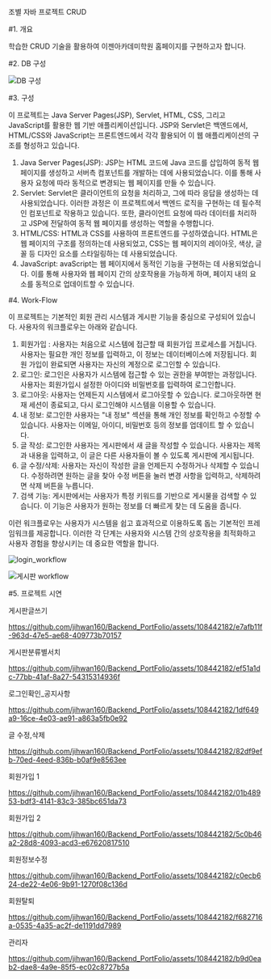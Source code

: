 조별 자바 프로젝트 CRUD

#1. 개요

학습한  CRUD 기술을 활용하여 이젠아카데미학원 홈페이지를 구현하고자 합니다.


#2. DB 구성

![DB 구성](https://github.com/jihwan160/Backend_PortFolio/assets/108442182/37b297ee-c53d-4b14-8da9-56849c8cc910)


#3. 구성

이 프로젝트는  Java Server Pages(JSP), Servlet, HTML, CSS, 그리고 JavaScript를 활용한 웹 기반 애플리케이션입니다. JSP와 Servlet은 백엔드에서, HTML/CSS와 JavaScript는 프론트엔드에서 각각 활용되어 이 웹 애플리케이션의 구조를 형성하고 있습니다.

1)	Java Server Pages(JSP): JSP는 HTML 코드에 Java 코드를 삽입하여 동적 웹 페이지를 생성하고 서버측 컴포넌트를 개발하는 데에 사용되었습니다. 이를 통해 사용자 요청에 따라 동적으로 변경되는 웹 페이지를 만들 수 있습니다.
2)	Servlet: Servlet은 클라이언트의 요청을 처리하고, 그에 따라 응답을 생성하는 데 사용되었습니다. 이러한 과정은 이 프로젝트에서 백엔드 로직을 구현하는 데 필수적인 컴포넌트로 작용하고 있습니다. 또한, 클라이언트 요청에 따라 데이터를 처리하고 JSP에 전달하여 동적 웹 페이지를 생성하는 역할을 수행합니다.
3)	HTML/CSS: HTML과 CSS를 사용하여 프론트엔드를 구성하였습니다. HTML은 웹 페이지의 구조를 정의하는데 사용되었고, CSS는 웹 페이지의 레이아웃, 색상, 글꼴 등 디자인 요소를 스타일링하는 데 사용되었습니다.
4)	JavaScript: avaScript는 웹 페이지에서 동적인 기능을 구현하는 데 사용되었습니다. 이를 통해 사용자와 웹 페이지 간의 상호작용을 가능하게 하며, 페이지 내의 요소를 동적으로 업데이트할 수 있습니다.


#4. Work-Flow

이 프로젝트는 기본적인 회원 관리 시스템과 게시판 기능을 중심으로 구성되어 있습니다. 사용자의 워크플로우는 아래와 같습니다.
1)	회원가입 :  사용자는 처음으로 시스템에 접근할 때 회원가입 프로세스를 거칩니다. 사용자는 필요한 개인 정보를 입력하고, 이 정보는 데이터베이스에 저장됩니다. 회원 가입이 완료되면 사용자는 자신의 계정으로 로그인할 수 있습니다.
2)	로그인:  로그인은 사용자가 시스템에 접근할 수 있는 권한을 부여받는 과정입니다. 사용자는 회원가입시 설정한 아이디와 비밀번호를 입력하여 로그인합니다.
3)	로그아웃:  사용자는 언제든지 시스템에서 로그아웃할 수 있습니다. 로그아웃하면 현재 세션이 종료되고, 다시 로그인해야 시스템을 이용할 수 있습니다.
4)	내 정보:  로그인한 사용자는 "내 정보" 섹션을 통해 개인 정보를 확인하고 수정할 수 있습니다. 사용자는 이메일, 아이디, 비밀번호 등의 정보를 업데이트 할 수 있습니다.
5)	글 작성:  로그인한 사용자는 게시판에서 새 글을 작성할 수 있습니다. 사용자는 제목과 내용을 입력하고, 이 글은 다른 사용자들이 볼 수 있도록 게시판에 게시됩니다.
6)	글 수정/삭제:  사용자는 자신이 작성한 글을 언제든지 수정하거나 삭제할 수 있습니다. 수정하려면 원하는 글을 찾아 수정 버튼을 눌러 변경 사항을 입력하고, 삭제하려면 삭제 버튼을 누릅니다.
7)	검색 기능: 게시판에서는 사용자가 특정 키워드를 기반으로 게시물을 검색할 수 있습니다. 이 기능은 사용자가 원하는 정보를 더 빠르게 찾는 데 도움을 줍니다.

이런 워크플로우는 사용자가 시스템을 쉽고 효과적으로 이용하도록 돕는 기본적인 프레임워크를 제공합니다. 이러한 각 단계는 사용자와 시스템 간의 상호작용을 최적화하고 사용자 경험을 향상시키는 데 중요한 역할을 합니다.

![login_workflow](https://github.com/jihwan160/Backend_PortFolio/assets/108442182/f750a684-c199-4d32-8150-c6043142e789)

![게시판 workflow](https://github.com/jihwan160/Backend_PortFolio/assets/108442182/01a97f03-5734-4b79-925e-b7d92582b809)


#5. 프로젝트 시연

게시판글쓰기

https://github.com/jihwan160/Backend_PortFolio/assets/108442182/e7afb11f-963d-47e5-ae68-409773b70157

게시판분류별서치

https://github.com/jihwan160/Backend_PortFolio/assets/108442182/ef51a1dc-77bb-41af-8a27-54315314936f

로그인확인_공지사항

https://github.com/jihwan160/Backend_PortFolio/assets/108442182/1df649a9-16ce-4e03-ae91-a863a5fb0e92

글 수정,삭제

https://github.com/jihwan160/Backend_PortFolio/assets/108442182/82df9efb-70ed-4eed-836b-b0af9e8563ee

회원가입 1

https://github.com/jihwan160/Backend_PortFolio/assets/108442182/01b48953-bdf3-4141-83c3-385bc651da73

회원가입 2

https://github.com/jihwan160/Backend_PortFolio/assets/108442182/5c0b46a2-28d8-4093-acd3-e67620817510

회원정보수정

https://github.com/jihwan160/Backend_PortFolio/assets/108442182/c0ecb624-de22-4e06-9b91-1270f08c136d

회원탈퇴

https://github.com/jihwan160/Backend_PortFolio/assets/108442182/f682716a-0535-4a35-ac2f-de1191dd7989

관리자

https://github.com/jihwan160/Backend_PortFolio/assets/108442182/b9d0eab2-dae8-4a9e-85f5-ec02c8727b5a
